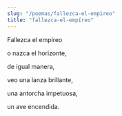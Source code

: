 ```yaml
---
slug: "/poemas/fallezca-el-empireo"
title: "fallezca-el-empíreo"
---
```

Fallezca el empíreo

o nazca el horizonte,

de igual manera,

veo una lanza brillante,

una antorcha impetuosa,

un ave encendida.